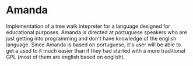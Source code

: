 # Amanda
Implementation of a tree walk intepreter for a language designed for educational purposes.
Amanda is directed at portuguese speakers who are just getting into programming and don't have knowledge of the english language.
Since Amanda is based on portuguese, it's user will be able to get a used to it much easier than if they had started with
a more traditional GPL (most of them are english based on english).
